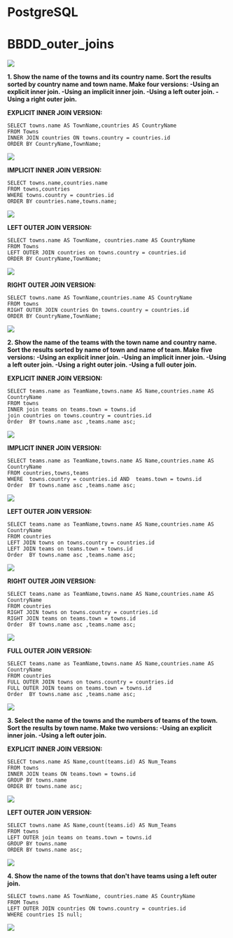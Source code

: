 # PostgreSQL


# BBDD_outer_joins

![](https://github.com/zazi479/-PostgreSQL/blob/054b0cfa57bd9e839ee6c5712184f1b6634c9d8b/mapa%20bases%20postgre.png)


**1. Show the name of the towns and its country name. Sort the results sorted by country name and town name. Make four versions:
-Using an explicit inner join.
-Using an implicit inner join.
-Using a left outer join.
-Using a right outer join.**


**EXPLICIT INNER JOIN VERSION:**
```
SELECT towns.name AS TownName,countries AS CountryName
FROM Towns
INNER JOIN countries ON towns.country = countries.id
ORDER BY CountryName,TownName;
```
![](https://github.com/zazi479/-PostgreSQL/blob/9abf29a6da7f63ffb6a1baf33d4da73ed40cea07/img/1.1.png)

**IMPLICIT INNER JOIN VERSION:**
```
SELECT towns.name,countries.name
FROM towns,countries
WHERE towns.country = countries.id
ORDER BY countries.name,towns.name;
```
![](https://github.com/zazi479/-PostgreSQL/blob/9abf29a6da7f63ffb6a1baf33d4da73ed40cea07/img/1.2.png)

**LEFT OUTER JOIN VERSION:**
```
SELECT towns.name AS TownName, countries.name AS CountryName
FROM Towns
LEFT OUTER JOIN countries on towns.country = countries.id
ORDER BY CountryName,TownName;
```
![](https://github.com/zazi479/-PostgreSQL/blob/9abf29a6da7f63ffb6a1baf33d4da73ed40cea07/img/1.3.png)

**RIGHT OUTER JOIN VERSION:**
```
SELECT towns.name AS TownName,countries.name AS CountryName
FROM towns
RIGHT OUTER JOIN countries On towns.country = countries.id
ORDER BY CountryName,TownName;
```
![](https://github.com/zazi479/-PostgreSQL/blob/9abf29a6da7f63ffb6a1baf33d4da73ed40cea07/img/1.4.png)

**2. Show the name of the teams with the town name and country name. Sort the results sorted by name of town and name of team. Make five versions:
-Using an explicit inner join.
-Using an implicit inner join.
-Using a left outer join.
-Using a right outer join.
-Using a full outer join.**


**EXPLICIT INNER JOIN VERSION:**
```
SELECT teams.name as TeamName,towns.name AS Name,countries.name AS CountryName
FROM towns
INNER join teams on teams.town = towns.id 
join countries on towns.country = countries.id
Order  BY towns.name asc ,teams.name asc;
```
![](https://github.com/zazi479/-PostgreSQL/blob/9abf29a6da7f63ffb6a1baf33d4da73ed40cea07/img/2.1.png)

**IMPLICIT INNER JOIN VERSION:**
```
SELECT teams.name as TeamName,towns.name AS Name,countries.name AS CountryName
FROM countries,towns,teams
WHERE  towns.country = countries.id AND  teams.town = towns.id 
Order  BY towns.name asc ,teams.name asc;
```
![](https://github.com/zazi479/-PostgreSQL/blob/9abf29a6da7f63ffb6a1baf33d4da73ed40cea07/img/2.2.png)

**LEFT OUTER JOIN VERSION:**
```
SELECT teams.name as TeamName,towns.name AS Name,countries.name AS CountryName
FROM countries
LEFT JOIN towns on towns.country = countries.id
LEFT JOIN teams on teams.town = towns.id 
Order  BY towns.name asc ,teams.name asc;
```
![](https://github.com/zazi479/-PostgreSQL/blob/9abf29a6da7f63ffb6a1baf33d4da73ed40cea07/img/2.3.png)

**RIGHT OUTER JOIN VERSION:**
```
SELECT teams.name as TeamName,towns.name AS Name,countries.name AS CountryName
FROM countries
RIGHT JOIN towns on towns.country = countries.id
RIGHT JOIN teams on teams.town = towns.id 
Order  BY towns.name asc ,teams.name asc;
```
![](https://github.com/zazi479/-PostgreSQL/blob/9abf29a6da7f63ffb6a1baf33d4da73ed40cea07/img/2.4.png)

**FULL OUTER JOIN VERSION:**
```
SELECT teams.name as TeamName,towns.name AS Name,countries.name AS CountryName
FROM countries
FULL OUTER JOIN towns on towns.country = countries.id
FULL OUTER JOIN teams on teams.town = towns.id 
Order  BY towns.name asc ,teams.name asc;
```
![](https://github.com/zazi479/-PostgreSQL/blob/9abf29a6da7f63ffb6a1baf33d4da73ed40cea07/img/2.5.png)


**3. Select the name of the towns and the numbers of teams of the town. Sort the results by town name. Make two versions:
-Using an explicit inner join.
-Using a left outer join.**

**EXPLICIT INNER JOIN VERSION:**
```
SELECT towns.name AS Name,count(teams.id) AS Num_Teams
FROM towns
INNER JOIN teams ON teams.town = towns.id
GROUP BY towns.name
ORDER BY towns.name asc;
```
![](https://github.com/zazi479/-PostgreSQL/blob/9abf29a6da7f63ffb6a1baf33d4da73ed40cea07/img/3.1.png)

**LEFT OUTER JOIN VERSION:**
```
SELECT towns.name AS Name,count(teams.id) AS Num_Teams
FROM towns
LEFT OUTER join teams on teams.town = towns.id
GROUP BY towns.name 
ORDER BY towns.name asc;
```
![](https://github.com/zazi479/-PostgreSQL/blob/9abf29a6da7f63ffb6a1baf33d4da73ed40cea07/img/3.2.png)

**4. Show the name of the towns that don't have teams using a left outer join.**

```
SELECT towns.name AS TownName, countries.name AS CountryName
FROM Towns
LEFT OUTER JOIN countries ON towns.country = countries.id
WHERE countries IS null;
```
![](https://github.com/zazi479/-PostgreSQL/blob/9abf29a6da7f63ffb6a1baf33d4da73ed40cea07/img/4.png)



